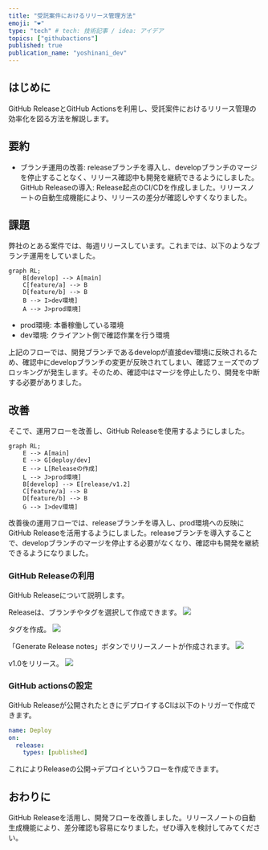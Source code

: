 ```yaml
---
title: "受託案件におけるリリース管理方法"
emoji: "❤️"
type: "tech" # tech: 技術記事 / idea: アイデア
topics: ["githubactions"]
published: true
publication_name: "yoshinani_dev"
---
```


## はじめに

GitHub ReleaseとGitHub Actionsを利用し、受託案件におけるリリース管理の効率化を図る方法を解説します。

## 要約

- ブランチ運用の改善: releaseブランチを導入し、developブランチのマージを停止することなく、リリース確認中も開発を継続できるようにしました。 GitHub Releaseの導入: Release起点のCI/CDを作成しました。リリースノートの自動生成機能により、リリースの差分が確認しやすくなりました。

## 課題

弊社のとある案件では、毎週リリースしています。これまでは、以下のようなブランチ運用をしていました。

```mermaid
graph RL;
    B[develop] --> A[main]
    C[feature/a] --> B
    D[feature/b] --> B
    B --> I>dev環境]
    A --> J>prod環境]
```

- prod環境: 本番稼働している環境
- dev環境: クライアント側で確認作業を行う環境

上記のフローでは、開発ブランチであるdevelopが直接dev環境に反映されるため、確認中にdevelopブランチの変更が反映されてしまい、確認フェーズでのブロッキングが発生します。そのため、確認中はマージを停止したり、開発を中断する必要がありました。

## 改善

そこで、運用フローを改善し、GitHub Releaseを使用するようにしました。

```mermaid
graph RL;
    E --> A[main]
    E --> G[deploy/dev]
    E --> L[Releaseの作成]
    L --> J>prod環境]
    B[develop] --> E[release/v1.2]
    C[feature/a] --> B
    D[feature/b] --> B
    G --> I>dev環境]
```

改善後の運用フローでは、releaseブランチを導入し、prod環境への反映にGitHub Releaseを活用するようにしました。releaseブランチを導入することで、developブランチのマージを停止する必要がなくなり、確認中も開発を継続できるようになりました。

### GitHub Releaseの利用

GitHub Releaseについて説明します。

Releaseは、ブランチやタグを選択して作成できます。
![](https://storage.googleapis.com/zenn-user-upload/97454c0b4f2d-20241105.png)

タグを作成。
![](https://storage.googleapis.com/zenn-user-upload/c61c02a419bd-20241105.png)

「Generate Release notes」ボタンでリリースノートが作成されます。
![](https://storage.googleapis.com/zenn-user-upload/94416f498cac-20241105.png)

v1.0をリリース。
![](https://storage.googleapis.com/zenn-user-upload/f727f18cba37-20241105.png)

### GitHub actionsの設定

GitHub Releaseが公開されたときにデプロイするCIは以下のトリガーで作成できます。

```yml:deploy.yml
name: Deploy
on:
  release:
    types: [published]
```

これによりReleaseの公開→デプロイというフローを作成できます。

## おわりに

GitHub Releaseを活用し、開発フローを改善しました。リリースノートの自動生成機能により、差分確認も容易になりました。ぜひ導入を検討してみてください。
